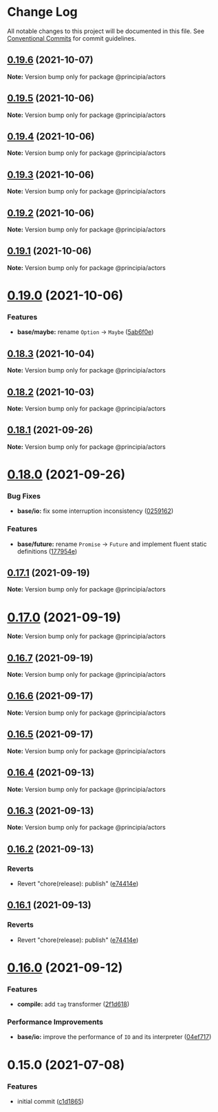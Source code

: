 # Change Log

All notable changes to this project will be documented in this file.
See [Conventional Commits](https://conventionalcommits.org) for commit guidelines.

## [0.19.6](https://github.com/0x706b/principia.ts/compare/@principia/actors@0.19.5...@principia/actors@0.19.6) (2021-10-07)

**Note:** Version bump only for package @principia/actors





## [0.19.5](https://github.com/0x706b/principia.ts/compare/@principia/actors@0.19.4...@principia/actors@0.19.5) (2021-10-06)

**Note:** Version bump only for package @principia/actors





## [0.19.4](https://github.com/0x706b/principia.ts/compare/@principia/actors@0.19.3...@principia/actors@0.19.4) (2021-10-06)

**Note:** Version bump only for package @principia/actors





## [0.19.3](https://github.com/0x706b/principia.ts/compare/@principia/actors@0.19.2...@principia/actors@0.19.3) (2021-10-06)

**Note:** Version bump only for package @principia/actors





## [0.19.2](https://github.com/0x706b/principia.ts/compare/@principia/actors@0.19.1...@principia/actors@0.19.2) (2021-10-06)

**Note:** Version bump only for package @principia/actors





## [0.19.1](https://github.com/0x706b/principia.ts/compare/@principia/actors@0.19.0...@principia/actors@0.19.1) (2021-10-06)

**Note:** Version bump only for package @principia/actors





# [0.19.0](https://github.com/0x706b/principia.ts/compare/@principia/actors@0.18.3...@principia/actors@0.19.0) (2021-10-06)


### Features

* **base/maybe:** rename `Option` -> `Maybe` ([5ab6f0e](https://github.com/0x706b/principia.ts/commit/5ab6f0ee8b8ba03bc839dead064498d018667ebb))





## [0.18.3](https://github.com/0x706b/principia.ts/compare/@principia/actors@0.18.2...@principia/actors@0.18.3) (2021-10-04)

**Note:** Version bump only for package @principia/actors





## [0.18.2](https://github.com/0x706b/principia.ts/compare/@principia/actors@0.18.1...@principia/actors@0.18.2) (2021-10-03)

**Note:** Version bump only for package @principia/actors





## [0.18.1](https://github.com/0x706b/principia.ts/compare/@principia/actors@0.18.0...@principia/actors@0.18.1) (2021-09-26)

**Note:** Version bump only for package @principia/actors





# [0.18.0](https://github.com/0x706b/principia.ts/compare/@principia/actors@0.17.1...@principia/actors@0.18.0) (2021-09-26)


### Bug Fixes

* **base/io:** fix some interruption inconsistency ([0259162](https://github.com/0x706b/principia.ts/commit/025916259ae1c2c687e5ccc564e6db57a337d75e))


### Features

* **base/future:** rename `Promise` -> `Future` and implement fluent static definitions ([177954e](https://github.com/0x706b/principia.ts/commit/177954e0690bbaca511aa71b38f7c6ea303b160c))





## [0.17.1](https://github.com/0x706b/principia.ts/compare/@principia/actors@0.17.0...@principia/actors@0.17.1) (2021-09-19)

**Note:** Version bump only for package @principia/actors





# [0.17.0](https://github.com/0x706b/principia.ts/compare/@principia/actors@0.16.7...@principia/actors@0.17.0) (2021-09-19)

**Note:** Version bump only for package @principia/actors





## [0.16.7](https://github.com/0x706b/principia.ts/compare/@principia/actors@0.16.6...@principia/actors@0.16.7) (2021-09-19)

**Note:** Version bump only for package @principia/actors





## [0.16.6](https://github.com/0x706b/principia.ts/compare/@principia/actors@0.16.5...@principia/actors@0.16.6) (2021-09-17)

**Note:** Version bump only for package @principia/actors





## [0.16.5](https://github.com/0x706b/principia.ts/compare/@principia/actors@0.16.4...@principia/actors@0.16.5) (2021-09-17)

**Note:** Version bump only for package @principia/actors





## [0.16.4](https://github.com/0x706b/principia.ts/compare/@principia/actors@0.16.3...@principia/actors@0.16.4) (2021-09-13)

**Note:** Version bump only for package @principia/actors





## [0.16.3](https://github.com/0x706b/principia.ts/compare/@principia/actors@0.16.2...@principia/actors@0.16.3) (2021-09-13)

**Note:** Version bump only for package @principia/actors





## [0.16.2](https://github.com/0x706b/principia.ts/compare/@principia/actors@0.16.1...@principia/actors@0.16.2) (2021-09-13)


### Reverts

* Revert "chore(release): publish" ([e74414e](https://github.com/0x706b/principia.ts/commit/e74414effa51392092770ecd542b55608dbb1201))





## [0.16.1](https://github.com/0x706b/principia.ts/compare/@principia/actors@0.16.1...@principia/actors@0.16.1) (2021-09-13)


### Reverts

* Revert "chore(release): publish" ([e74414e](https://github.com/0x706b/principia.ts/commit/e74414effa51392092770ecd542b55608dbb1201))





# [0.16.0](https://github.com/0x706b/principia.ts/compare/@principia/actors@0.15.0...@principia/actors@0.16.0) (2021-09-12)


### Features

* **compile:** add `tag` transformer ([2f1d618](https://github.com/0x706b/principia.ts/commit/2f1d6186a69804b169d7dc2eb96346d612fd3582))


### Performance Improvements

* **base/io:** improve the performance of `IO` and its interpreter ([04ef717](https://github.com/0x706b/principia.ts/commit/04ef717d293ba83cce4d49c21e6abd0848a81c75))





# 0.15.0 (2021-07-08)


### Features

* initial commit ([c1d1865](https://github.com/0x706b/principia.ts/commit/c1d1865d93b8c7762c4cdfa912360f467c0bae02))
